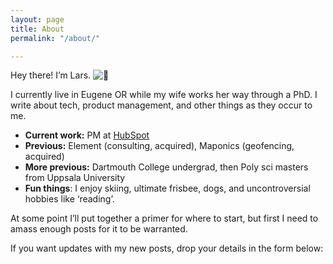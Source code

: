 ```yaml
---
layout: page
title: About
permalink: "/about/"

---
```

Hey there! I’m Lars. ![👋](https://s.w.org/images/core/emoji/12.0.0-1/svg/1f44b.svg)

I currently live in Eugene OR while my wife works her way through a PhD. I write about tech, product management, and other things as they occur to me.

* **Current work:** PM at [HubSpot](https://www.hubspot.com/)
* **Previous:** Element (consulting, acquired), Maponics (geofencing, acquired)
* **More previous:** Dartmouth College undergrad, then Poly sci masters from Uppsala University
* **Fun things**: I enjoy skiing, ultimate frisbee, dogs, and uncontroversial hobbies like ‘reading’.

At some point I’ll put together a primer for where to start, but first I need to amass enough posts for it to be warranted.

If you want updates with my new posts, drop your details in the form below:

<!--\[if lte IE 8\]>
<script charset="utf-8" type="text/javascript" src="//js.hsforms.net/forms/v2-legacy.js"></script>
<script charset="utf-8" type="text/javascript" src="//js.hsforms.net/forms/v2.js"></script>
<script>
hbspt.forms.create({
css: '',
portalId: '447168',
formId: 'b0c5b9b5-5576-4a6f-ad5c-969aba749da6'
});
</script>
<!\[endif\]-->